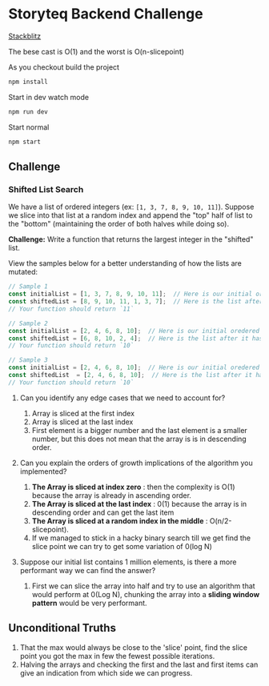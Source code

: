 # Storyteq Backend Challenge

[Stackblitz](https://stackblitz.com/edit/storyteq-backend-challenge)

The bese cast is O(1) and the worst is O(n-slicepoint)

As you checkout build the project

```sh
npm install
```

Start in dev watch mode

```sh
npm run dev
```

Start normal

```sh
npm start
```

## Challenge

### Shifted List Search

We have a list of ordered integers (ex: `[1, 3, 7, 8, 9, 10, 11]`). Suppose we slice into that list at a random index and append the "top" half of list to the "bottom" (maintaining the order of both halves while doing so).

**Challenge:** Write a function that returns the largest integer in the "shifted" list.

View the samples below for a better understanding of how the lists are mutated:

```javascript
// Sample 1
const initialList = [1, 3, 7, 8, 9, 10, 11];  // Here is our initial ordered list
const shiftedList = [8, 9, 10, 11, 1, 3, 7];  // Here is the list after it has been sliced (at index 3) and shifted
// Your function should return `11`

// Sample 2
const initialList = [2, 4, 6, 8, 10];  // Here is our initial oredered list
const shiftedList = [6, 8, 10, 2, 4];  // Here is the list after it has been sliced (at index 2) and shifted
// Your function should return `10`

// Sample 3
const initialList = [2, 4, 6, 8, 10];  // Here is our initial oredered list
const shiftedList  = [2, 4, 6, 8, 10];  // Here is the list after it has been sliced (at index 0) and shifted
// Your function should return `10`
```

1. Can you identify any edge cases that we need to account for?
   1. Array is sliced at the first index
   2. Array is sliced at the last index
   3. First element is a bigger number and the last element is a smaller number, but this does not mean that the array is
   is in descending order.
2. Can you explain the orders of growth implications of the algorithm you implemented?
   1. **The Array is sliced at index zero** : then the complexity is O(1) because the array is already in ascending order.
   2. **The Array is sliced at the last index** : 0(1) because the array is in descending order and can get the last item
   3. **The Array is sliced at a random index in the middle** : O(n/2-slicepoint).
   4. If we managed to stick in a hacky binary search till we get find the slice point we can try to get some variation of 0(log N)

3. Suppose our initial list contains 1 million elements, is there a more performant way we can find the answer?
   1. First we can slice the array into half and try to use an algorithm that would perform at 0(Log N),
   chunking the array into a **sliding window pattern** would be very performant.

## Unconditional Truths

1. That the max would always be close to the 'slice' point, find the slice point you got the max in few the fewest possible iterations.
2. Halving the arrays and checking the first and the last and first items can give an indication from which side we can progress.
